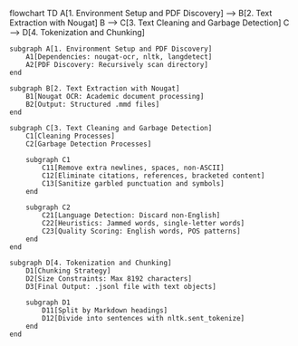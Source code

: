 flowchart TD
    A[1. Environment Setup and PDF Discovery] --> B[2. Text Extraction with Nougat]
    B --> C[3. Text Cleaning and Garbage Detection]
    C --> D[4. Tokenization and Chunking]

    subgraph A[1. Environment Setup and PDF Discovery]
        A1[Dependencies: nougat-ocr, nltk, langdetect]
        A2[PDF Discovery: Recursively scan directory]
    end

    subgraph B[2. Text Extraction with Nougat]
        B1[Nougat OCR: Academic document processing]
        B2[Output: Structured .mmd files]
    end

    subgraph C[3. Text Cleaning and Garbage Detection]
        C1[Cleaning Processes]
        C2[Garbage Detection Processes]
        
        subgraph C1
            C11[Remove extra newlines, spaces, non-ASCII]
            C12[Eliminate citations, references, bracketed content]
            C13[Sanitize garbled punctuation and symbols]
        end
        
        subgraph C2
            C21[Language Detection: Discard non-English]
            C22[Heuristics: Jammed words, single-letter words]
            C23[Quality Scoring: English words, POS patterns]
        end
    end

    subgraph D[4. Tokenization and Chunking]
        D1[Chunking Strategy]
        D2[Size Constraints: Max 8192 characters]
        D3[Final Output: .jsonl file with text objects]
        
        subgraph D1
            D11[Split by Markdown headings]
            D12[Divide into sentences with nltk.sent_tokenize]
        end
    end